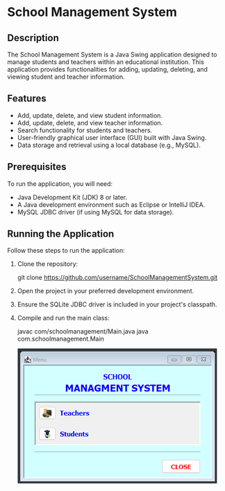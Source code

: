 # School Management System

## Description
The School Management System is a Java Swing application designed to manage students and teachers within an educational institution. This application provides functionalities for adding, updating, deleting, and viewing student and teacher information.

## Features
- Add, update, delete, and view student information.
- Add, update, delete, and view teacher information.
- Search functionality for students and teachers.
- User-friendly graphical user interface (GUI) built with Java Swing.
- Data storage and retrieval using a local database (e.g., MySQL).

## Prerequisites
To run the application, you will need:
- Java Development Kit (JDK) 8 or later.
- A Java development environment such as Eclipse or IntelliJ IDEA.
- MySQL JDBC driver (if using MySQL for data storage).

## Running the Application
Follow these steps to run the application:

1. Clone the repository:
   
   git clone https://github.com/username/SchoolManagementSystem.git
   
3. Open the project in your preferred development environment.

4. Ensure the SQLite JDBC driver is included in your project's classpath.

5. Compile and run the main class:

   javac com/schoolmanagement/Main.java
   java com.schoolmanagement.Main

   ![Alt Text](src/resources/Menu.png)
